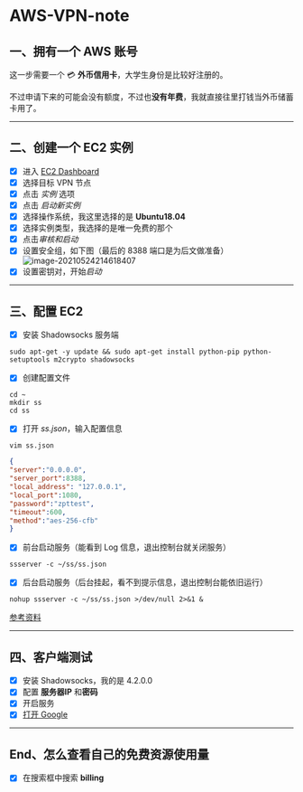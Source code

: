 # AWS-VPN-note
## 一、拥有一个 AWS 账号

这一步需要一个 :credit_card: **外币信用卡**，大学生身份是比较好注册的。

不过申请下来的可能会没有额度，不过也**没有年费**，我就直接往里打钱当外币储蓄卡用了。

---

## 二、创建一个 EC2 实例

- [x] 进入 [EC2 Dashboard](https://ap-northeast-2.console.aws.amazon.com/ec2/v2/home?region=ap-northeast-2#Home:)
- [x] 选择目标 VPN 节点
- [x] 点击 *实例* 选项
- [x] 点击 *启动新实例*
- [x] 选择操作系统，我这里选择的是 **Ubuntu18.04**
- [x] 选择实例类型，我选择的是唯一免费的那个
- [x] 点击*审核和启动*
- [x] 设置安全组，如下图（最后的 8388 端口是为后文做准备）
  ![image-20210524214618407](img/image-20210524214618407.png)
- [x] 设置密钥对，开始*启动*

---

## 三、配置 EC2

- [x] 安装 Shadowsocks 服务端

```shell
sudo apt-get -y update && sudo apt-get install python-pip python-setuptools m2crypto shadowsocks
```

- [x] 创建配置文件

```shell
cd ~
mkdir ss
cd ss
```

- [x] 打开 *ss.json*，输入配置信息

```shell
vim ss.json
```

```json
{
"server":"0.0.0.0",
"server_port":8388,
"local_address": "127.0.0.1",
"local_port":1080,
"password":"zpttest",
"timeout":600,
"method":"aes-256-cfb"
}
```

- [x] 前台启动服务（能看到 Log 信息，退出控制台就关闭服务）

```shell
ssserver -c ~/ss/ss.json
```

- [x] 后台启动服务（后台挂起，看不到提示信息，退出控制台能依旧运行）

```shell
nohup ssserver -c ~/ss/ss.json >/dev/null 2>&1 &
```

[参考资料](https://viencoding.com/article/90)

---

## 四、客户端测试

- [x] 安装 Shadowsocks，我的是 4.2.0.0
- [x] 配置 **服务器IP** 和**密码**
- [x] 开启服务
- [x] [打开 Google](https://www.google.com)

---

## End、怎么查看自己的免费资源使用量

- [x] 在搜索框中搜索 **billing**

